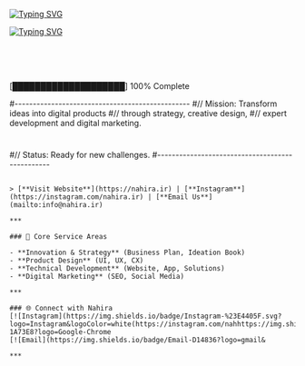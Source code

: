 
[![Typing SVG](https://readme-typing-svg.demolab.com?font=Fira+Code&duration=1000&pause=1000&color=FE5400&multiline=true&repeat=false&width=435&lines=Deploying+Core+Services%3A+)](https://git.io/typing-svg)

[![Typing SVG](https://readme-typing-svg.demolab.com?font=Fira+Code&duration=2000&pause=1000&color=FE5400&multiline=true&repeat=false&width=435&lines=Innovation)](https://git.io/typing-svg)







<br>
<br>
<br>

[████████████████████] 100% Complete

#------------------------------------------------
#// Mission: Transform ideas into digital products
#//          through strategy, creative design,
#//          expert development and digital marketing.
#
#// Status: Ready for new challenges.
#------------------------------------------------
```

> [**Visit Website**](https://nahira.ir) | [**Instagram**](https://instagram.com/nahira.ir) | [**Email Us**](mailto:info@nahira.ir)

***

### 🚀 Core Service Areas

- **Innovation & Strategy** (Business Plan, Ideation Book)
- **Product Design** (UI, UX, CX)
- **Technical Development** (Website, App, Solutions)
- **Digital Marketing** (SEO, Social Media)

***

### 🌐 Connect with Nahira
[![Instagram](https://img.shields.io/badge/Instagram-%23E4405F.svg?logo=Instagram&logoColor=white(https://instagram.com/nahhttps://img.shields.io/badge/Website-1A73E8?logo=Google-Chrome 
[![Email](https://img.shields.io/badge/Email-D14836?logo=gmail&

***
